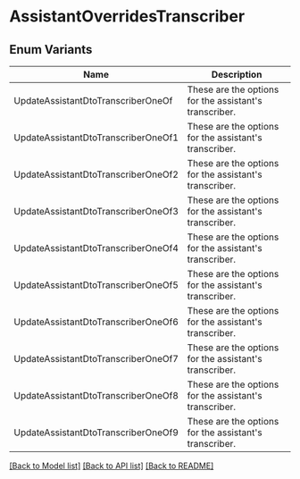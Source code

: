 # AssistantOverridesTranscriber

## Enum Variants

| Name | Description |
|---- | -----|
| UpdateAssistantDtoTranscriberOneOf | These are the options for the assistant&#39;s transcriber. |
| UpdateAssistantDtoTranscriberOneOf1 | These are the options for the assistant&#39;s transcriber. |
| UpdateAssistantDtoTranscriberOneOf2 | These are the options for the assistant&#39;s transcriber. |
| UpdateAssistantDtoTranscriberOneOf3 | These are the options for the assistant&#39;s transcriber. |
| UpdateAssistantDtoTranscriberOneOf4 | These are the options for the assistant&#39;s transcriber. |
| UpdateAssistantDtoTranscriberOneOf5 | These are the options for the assistant&#39;s transcriber. |
| UpdateAssistantDtoTranscriberOneOf6 | These are the options for the assistant&#39;s transcriber. |
| UpdateAssistantDtoTranscriberOneOf7 | These are the options for the assistant&#39;s transcriber. |
| UpdateAssistantDtoTranscriberOneOf8 | These are the options for the assistant&#39;s transcriber. |
| UpdateAssistantDtoTranscriberOneOf9 | These are the options for the assistant&#39;s transcriber. |

[[Back to Model list]](../README.md#documentation-for-models) [[Back to API list]](../README.md#documentation-for-api-endpoints) [[Back to README]](../README.md)


